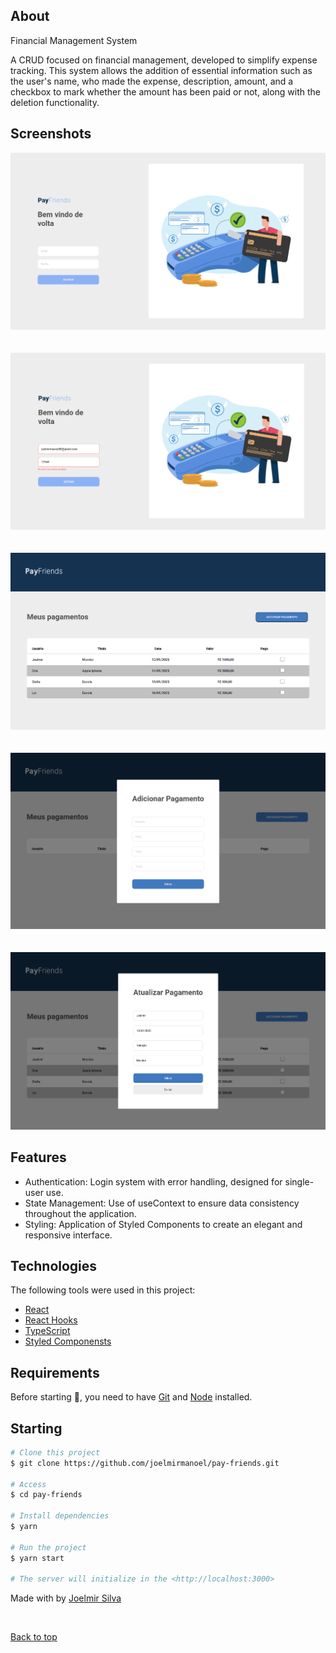## About

Financial Management System

A CRUD focused on financial management, developed to simplify expense tracking. This system allows the addition of essential information such as the user's name, who made the expense, description, amount, and a checkbox to mark whether the amount has been paid or not, along with the deletion functionality.

## Screenshots

<div align="center" id="top"> 
  <img src="./src/assets/Captura de tela 2025-01-16 112452.png" alt="Pay-Friends" />
</div>
<br/>
<br/>
<div align="center" id="top"> 
  <img src="./src/assets/Captura de tela 2025-01-16 112640.png" alt="Pay-Friends" />
</div>
<br/>
<br/>
<div align="center" id="top"> 
  <img src="./src/assets/Captura de tela 2025-01-16 112141.png" alt="Pay-Friends" />
</div>
<br/>
<br/>
<div align="center" id="top"> 
  <img src="./src/assets/Captura de tela 2025-01-16 112716.png" alt="Pay-Friends" />
</div>
<br/>
<br/>
<div align="center" id="top"> 
  <img src="./src/assets/Captura de tela 2025-01-16 112210.png" alt="Pay-Friends" />
</div>

## Features

- Authentication: Login system with error handling, designed for single-user use.
- State Management: Use of useContext to ensure data consistency throughout the application.
- Styling: Application of Styled Components to create an elegant and responsive interface.

## Technologies

The following tools were used in this project:

- [React](https://pt-br.reactjs.org/)
- [React Hooks](https://react-hook-form.com/)
- [TypeScript](https://www.typescriptlang.org/)
- [Styled Componensts](https://styled-components.com/)

## Requirements

Before starting 🏁, you need to have [Git](https://git-scm.com) and [Node](https://nodejs.org/en/) installed.

## Starting

```bash
# Clone this project
$ git clone https://github.com/joelmirmanoel/pay-friends.git

# Access
$ cd pay-friends

# Install dependencies
$ yarn

# Run the project
$ yarn start

# The server will initialize in the <http://localhost:3000>
```

Made with by <a href="https://github.com/joelmirmanoel" target="_blank">Joelmir Silva</a>

&#xa0;

<a href="#top">Back to top</a>
